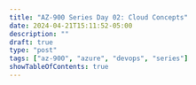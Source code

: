 ```yaml
---
title: "AZ-900 Series Day 02: Cloud Concepts"
date: 2024-04-21T15:11:52-05:00
description: ""
draft: true
type: "post"
tags: ["az-900", "azure", "devops", "series"]
showTableOfContents: true
---
```


